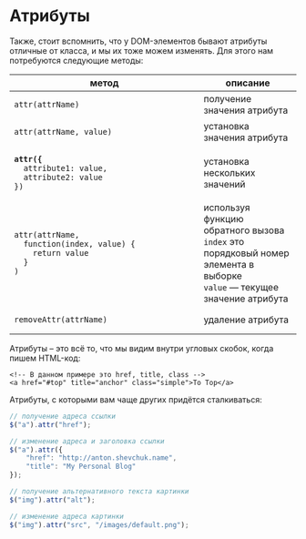# Атрибуты

Также, стоит вспомнить, что у DOM-элементов бывают атрибуты отличные от класса, и мы их тоже можем изменять. Для этого нам потребуются следующие методы:

<table data-header-hidden><thead><tr><th width="317">метод</th><th>описание</th></tr></thead><tbody><tr><td><pre class="language-javascript"><code class="lang-javascript">attr(attrName) 
</code></pre></td><td>получение значения атрибута</td></tr><tr><td><pre class="language-javascript"><code class="lang-javascript">attr(attrName, value)
</code></pre></td><td>установка значения атрибута</td></tr><tr><td><pre class="language-javascript"><code class="lang-javascript"><strong>attr({
</strong>  attribute1: value,
  attribute2: value
})
</code></pre></td><td>установка нескольких значений</td></tr><tr><td><pre class="language-javascript"><code class="lang-javascript">attr(attrName,
  function(index, value) {
    return value
  }
)
</code></pre></td><td>используя функцию обратного вызова<br><code>index</code> это порядковый номер элемента в выборке<br><code>value</code> — текущее значение атрибута</td></tr><tr><td><pre class="language-javascript"><code class="lang-javascript">removeAttr(attrName) 
</code></pre></td><td>удаление атрибута</td></tr></tbody></table>

Атрибуты – это всё то, что мы видим внутри угловых скобок, когда пишем HTML-код:

```markup
<!-- В данном примере это href, title, class -->
<a href="#top" title="anchor" class="simple">To Top</a>
```

Атрибуты, с которыми вам чаще других придётся сталкиваться:

```javascript
// получение адреса ссылки
$("a").attr("href");

// изменение адреса и заголовка ссылки
$("a").attr({
    "href": "http://anton.shevchuk.name",
    "title": "My Personal Blog"
});

// получение альтернативного текста картинки
$("img").attr("alt");

// изменение адреса картинки
$("img").attr("src", "/images/default.png");
```

